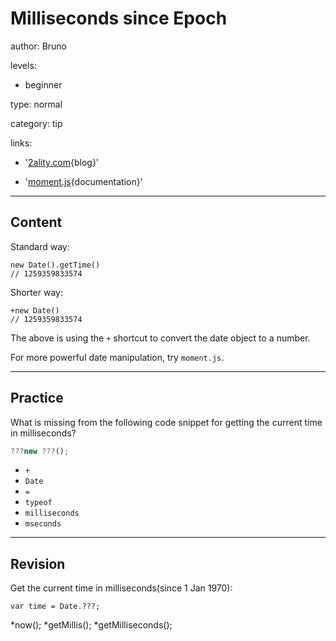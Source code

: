 # Milliseconds since Epoch
author: Bruno

levels:

  - beginner

type: normal

category: tip

links:

  - '[2ality.com](http://www.2ality.com/2014/02/time-values.html){blog}'

  - '[moment.js](http://momentjs.com/){documentation}'

---
## Content

Standard way:
```
new Date().getTime()
// 1259359833574
```
Shorter way:
```
+new Date()
// 1259359833574
```
The above is using the `+` shortcut to convert the date object to a  number.

For more powerful date manipulation,
try `moment.js`.

---
## Practice

What is missing from the following code snippet for getting the current time in milliseconds? 

```javascript
???new ???();
```

* `+`
* `Date`
* `=`
* `typeof`
* `milliseconds`
* `mseconds`

---
## Revision

Get the current time in milliseconds(since 1 Jan 1970):
```
var time = Date.???;
```
*now();
*getMillis();
*getMilliseconds();
